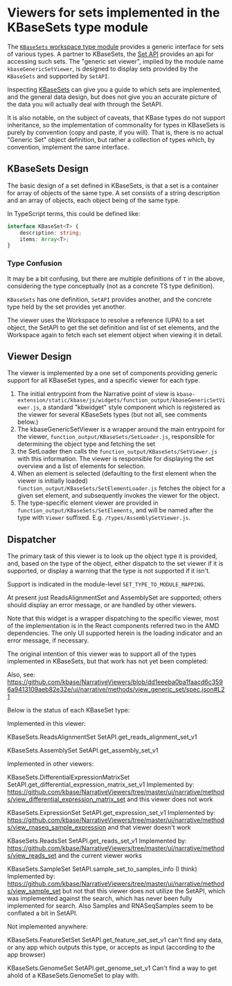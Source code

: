 # Viewers for sets implemented in the KBaseSets type module

The [`KBaseSets` workspace type module](https://narrative.kbase.us/#spec/module/KBaseSets) provides a generic interface for sets of various types. A partner to KBaseSets, the [Set API](https://github.com/kbaseapps/SetAPI) provides an api for accessing such sets. The "generic set viewer", implied by the module name `kbaseGenericSetViewer`, is designed to display sets provided by the `KBaseSets` and supported by `SetAPI`.

Inspecting [KBaseSets](https://narrative.kbase.us/#spec/module/KBaseSets) can give you a guide to which sets are implemented, and the general data design, but does not give you an accurate picture of the data you will actually deal with through the SetAPI.

It is also notable, on the subject of caveats, that KBase types do not support inheritance, so the implementation of commonality for types in KBaseSets is purely by convention (copy and paste, if you will). That is, there is no actual "Generic Set" object definition, but rather a collection of types which, by convention, implement the same interface.

## KBaseSets Design

The basic design of a set defined in KBaseSets, is that a set is a container for array of objects of the same type. A set consists of a string description and an array of objects, each object being of the same type.

In TypeScript terms, this could be defined like:

```typescript
interface KBaseSet<T> {
    description: string;
    items: Array<T>;
}
```

### Type Confusion

It may be a bit confusing, but there are multiple definitions of `T` in the above, considering the type conceptually (not as a concrete TS type definition).

`KBaseSets` has one definition, `SetAPI` provides another, and the concrete type held by the set provides yet another.

The viewer uses the Workspace to resolve a reference (UPA) to a set object, the SetAPI to get the set definition and list of set elements, and the Workspace again to fetch each set element object when viewing it in detail.

## Viewer Design

The viewer is implemented by a one set of components providing generic support for all KBaseSet types, and a specific viewer for each type.

1.  The initial entrypoint from the Narrative point of view is `kbase-extension/static/kbase/js/widgets/function_output/kbaseGenericSetViewer.js`, a standard "kbwidget" style component which is registered as the viewer for several KBaseSets types (but not all, see comments below.)
2.  The kbaseGenericSetViewer is a wrapper around the main entrypoint for the viewer, `function_output/KBaseSets/SetLoader.js`, responsible for determining the object type and fetching the set
3.  the SetLoader then calls the `function_output/KBaseSets/SetViewer.js` with this information. The viewer is responsible for displaying the set overview and a list of elements for selection.
4.  When an element is selected (defaulting to the first element when the viewer is initially loaded) `function_output/KBaseSets/SetElementLoader.js` fetches the object for a given set element, and subsequently invokes the viewer for the object.
5.  The type-specific element viewer are provided in `function_output/KBaseSets/SetElements`, and will be named after the type with `Viewer` suffixed. E.g. `/types/AssemblySetViewer.js`.

## Dispatcher

The primary task of this viewer is to look up the object type it is provided, and, based
on the type of the object, either dispatch to the set viewer if it is supported, or
display a warning that the type is not supported if it isn't.

Support is indicated in the module-level `SET_TYPE_TO_MODULE_MAPPING`.

At present just ReadsAlignmentSet and AssemblySet are supported; others should display
an error message, or are handled by other viewers.

Note that this widget is a wrapper dispatching to the specific viewer, most of the
implementation is in the React components referred two in the AMD dependencies. The only
UI supported herein is the loading indicator and an error message, if necessary.

The original intention of this viewer was to support all of the types implemented in KBaseSets,
but that work has not yet been completed:

Also, see: <https://github.com/kbase/NarrativeViewers/blob/dd1eeeba0ba1faacd6c3596a9413109aeb82e32e/ui/narrative/methods/view_generic_set/spec.json#L21>

Below is the status of each KBaseSet type:

Implemented in this viewer:

KBaseSets.ReadsAlignmentSet
SetAPI.get_reads_alignment_set_v1

KBaseSets.AssemblySet
SetAPI.get_assembly_set_v1

Implemented in other viewers:

KBaseSets.DifferentialExpressionMatrixSet
SetAPI.get_differential_expression_matrix_set_v1
Implemented by:
<https://github.com/kbase/NarrativeViewers/tree/master/ui/narrative/methods/view_differential_expression_matrix_set>
and this viewer does not work

KBaseSets.ExpressionSet
SetAPI.get_expression_set_v1
Implemented by:
<https://github.com/kbase/NarrativeViewers/tree/master/ui/narrative/methods/view_rnaseq_sample_expression>
and that viewer doesn't work

KBaseSets.ReadsSet
SetAPI.get_reads_set_v1
Implemented by:
<https://github.com/kbase/NarrativeViewers/tree/master/ui/narrative/methods/view_reads_set>
and the current viewer works

KBaseSets.SampleSet
SetAPI.sample_set_to_samples_info (I think)
Implemented by:
<https://github.com/kbase/NarrativeViewers/tree/master/ui/narrative/methods/view_sample_set>
but not that this viewer does not utilize the SetAPI, which was implemented against the search, which
has never been fully implemented for search. Also Samples and RNASeqSamples seem to be conflated
a bit in SetAPI.

Not implemented anywhere:

KBaseSets.FeatureSetSet
SetAPI.get_feature_set_set_v1
can't find any data, or any app which outputs this type, or accepts as input (according to the app browser)

KBaseSets.GenomeSet
SetAPI.get_genome_set_v1
Can't find a way to get ahold of a KBaseSets.GenomeSet to play with.
